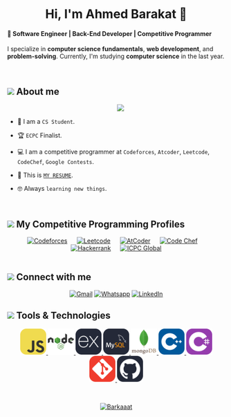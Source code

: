 <!-- Typing SVG by DenverCoder1 - https://github.com/DenverCoder1/readme-typing-svg -->
<h1 align="center">Hi, I'm Ahmed Barakat 👋</h1>

#### 🚀 Software Engineer | Back-End Developer | Competitive Programmer

I specialize in **computer science fundamentals**, **web development**, and **problem-solving**. Currently, I'm studying **computer science** in the last year.

<br>

## <picture> <img src = "https://github.com/7oSkaaa/7oSkaaa/blob/main/Images/about_me.gif?raw=true" width = 50px>  </picture> About me

<picture> <img align="right" src="https://github.com/7oSkaaa/7oSkaaa/blob/main/Images/Right_Side.gif?raw=true" width = 250px></picture>

<br>

- :school: I am a `CS Student`.
  
- :trophy: `ECPC` Finalist.
    
- :computer: I am a competitive programmer at `Codeforces`, `Atcoder`, `Leetcode`, `CodeChef`, `Google Contests`.
  
- :thinking: This is [`MY RESUME`](https://docs.google.com/document/d/144SQ0lt39Z0mBM5NygC4LltwM0TDSjpxETfLVHyjV5k/edit?usp=sharing).
  
- :nerd_face: Always `learning new things`.

<br>

## <img src="https://media4.giphy.com/media/dMLmQfCO7lCA2gX3tw/giphy.gif?cid=ecf05e47ak6mwfu812269zzr8ydv529109qzpb8rszwnja9e&rid=giphy.gif&ct=s" width=10%> My Competitive Programming Profiles

<div align="center" width=100%>
  <a href="https://codeforces.com/profile/Barkaat"><img src="https://bit.ly/37EpMXq" width="50px" title="Codeforces" alt="Codeforces"/></a>
	  &emsp; 
	<a href="https://leetcode.com/Barkaaat"><img src="https://bit.ly/39YnDXx" width="50px" title="Leetcode" alt="Leetcode"/></a>
	  &emsp; 
	<a href="https://atcoder.jp/users/Barakat"><img src="https://bit.ly/3Ne9x2G" width="50px" title="AtCoder" alt="AtCoder"/></a>
	  &emsp; 
	<a href="https://www.codechef.com/users/barkat03"><img src="https://cdn.jsdelivr.net/npm/simple-icons@3.1.0/icons/codechef.svg" alt="Code Chef" width=6%/></a>
	  &emsp;
  <a href="https://www.hackerrank.com/ahmed0barakat001"><img src="https://bit.ly/3NbH5yd" width="50px" title="Hackerrrank" alt="Hackerrank"/></a>
	  &emsp;
	<a href="https://icpc.global/ICPCID/XMJF552ZYWFK"><img src="https://i.ibb.co/6J0r7rW/Daco-5610880.png" alt="ICPC Global" width=6% /></a>     
</div>

<br>

## <img src="https://github.com/7oSkaaa/7oSkaaa/blob/main/Images/Connect-with-me.gif?raw=true" width="10%"> Connect with me
<p align="center">
	<a href="mailto:ahmed0barakat001@gmail.com"><img img src="https://img.shields.io/badge/gmail-%23EA4335.svg?style=plastic&logo=gmail&logoColor=white" alt="Gmail"/></a>
	<a href="https://wa.me/0201095589566"><img src="https://img.shields.io/badge/whatsapp-%2325D366.svg?style=plastic&logo=whatsapp&logoColor=white" alt="Whatsapp"/></a>
	<a href="https://www.linkedin.com/in/barkaat/"><img src="https://img.shields.io/badge/linkedin-%230A66C2.svg?style=plastic&logo=linkedin&logoColor=white" alt="LinkedIn"/></a>
</p>

## <img src="https://media2.giphy.com/media/QssGEmpkyEOhBCb7e1/giphy.gif?cid=ecf05e47a0n3gi1bfqntqmob8g9aid1oyj2wr3ds3mg700bl&rid=giphy.gif" width ="3%"> Tools & Technologies
<p align="center">
  <a href="https://developer.mozilla.org/en-US/docs/Web/JavaScript"><img src="https://github.com/tandpfun/skill-icons/blob/main/icons/JavaScript.svg" alt="JavaScript" width="60px" title="JavaScript"> 
  <a href="https://nodejs.org/en"><img src="https://raw.githubusercontent.com/devicons/devicon/master/icons/nodejs/nodejs-original-wordmark.svg" alt="NodeJs" width="60px" title="NodeJs"> 
  <a href="https://expressjs.com/"><img src="https://github.com/tandpfun/skill-icons/blob/main/icons/ExpressJS-Dark.svg" alt="ExpressJS" width="60px" title="ExpressJS"> 
  <a href="https://www.mysql.com/"><img src="https://github.com/tandpfun/skill-icons/blob/main/icons/MySQL-Dark.svg" alt="MySql" width="60px" title="MySql"> 
	<a href="https://www.mongodb.com/"><img src="https://raw.githubusercontent.com/devicons/devicon/master/icons/mongodb/mongodb-original-wordmark.svg" alt="MongoDB" width="60px" title="MongoDB"> 
<!-- 	<a href="https://www.postgresql.org"><img src="https://raw.githubusercontent.com/devicons/devicon/master/icons/postgresql/postgresql-original-wordmark.svg" alt="PostgreSql" width="60px" title="PostgreSql">  -->
  <a href="https://isocpp.org/"><img src="https://github.com/tandpfun/skill-icons/blob/main/icons/CPP.svg" alt="C++" width="60px" title="C++"> 
  <a href="https://learn.microsoft.com/en-us/dotnet/csharp/"><img src="https://github.com/tandpfun/skill-icons/blob/main/icons/CS.svg" alt="C#" width="60px" title="C#"> 
  <a href="https://git-scm.com/"><img src="https://github.com/tandpfun/skill-icons/blob/main/icons/Git.svg" alt="Git" width="60px" title="Git">
  <a href="https://github.com/"><img src="https://github.com/tandpfun/skill-icons/blob/main/icons/Github-Dark.svg" alt="GitHub" width="60px" title="GitHub"> 
</p>

<br>

<p align="center">
  <img align="center" hight="80px" src="https://github-readme-stats.vercel.app/api/top-langs?username=Barkaaat&show_icons=true&locale=en&layout=compact&langs_count=8&card_width=380" alt="Barkaaat">
</p>
